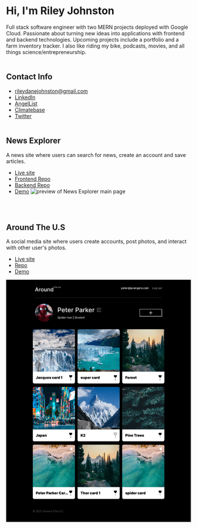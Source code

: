 # Hi, I'm Riley Johnston

Full stack software engineer with two MERN projects deployed with Google Cloud. Passionate about turning new ideas into applications with frontend and backend technologies. Upcoming projects include a portfolio and a farm inventory tracker. I also like riding my bike, podcasts, movies, and all things science/entrepreneurship.
<br><br>

## Contact Info
* rileydanejohnston@gmail.com
* [LinkedIn](https://www.linkedin.com/in/rileyjohnston/)
* [AngelList](https://angel.co/u/riley-johnston)
* [Climatebase](https://climatebase.org/profile/57414)
* [Twitter](https://twitter.com/RileyDJohnston)
<br><br>

## News Explorer
A news site where users can search for news, create an account and save articles.
* [Live site](https://my-news-explorer.students.nomoreparties.sbs/)
* [Frontend Repo](https://github.com/rileydanejohnston/news-explorer-frontend)
* [Backend Repo](https://github.com/rileydanejohnston/news-explorer-backend)
* [Demo](https://www.loom.com/share/15c90be6c7cc4f018fda792be4a1f7b0?sharedAppSource=personal_library)
![preview of News Explorer main page](./images/newsExplorer-full-cropped.png)

<br><br>
## Around The U.S
A social media site where users create accounts, post photos, and interact with other user's photos.
* [Live site](https://around-the-us.students.nomoreparties.site/)
* [Repo](https://github.com/rileydanejohnston/react-around-api-full)
* [Demo](https://www.loom.com/share/d4e0d3b5ecb145a9a897f135fe692965)

![preview of Around The U.S. main page](./images/around-main-page.png)

<!--
**rileydanejohnston/rileydanejohnston** is a ✨ _special_ ✨ repository because its `README.md` (this file) appears on your GitHub profile.

Here are some ideas to get you started:

- 🔭 I’m currently working on ...
- 🌱 I’m currently learning ...
- 👯 I’m looking to collaborate on ...
- 🤔 I’m looking for help with ...
- 💬 Ask me about ...
- 📫 How to reach me: ...
- 😄 Pronouns: ...
- ⚡ Fun fact: ...
-->

